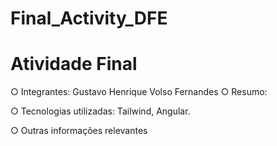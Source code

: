 # Final_Activity_DFE

# Atividade Final
○ Integrantes: Gustavo Henrique Volso Fernandes
○ Resumo:

○ Tecnologias utilizadas: Tailwind, Angular.

○ Outras informações relevantes
